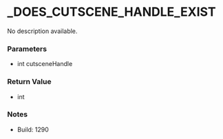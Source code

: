 # _DOES_CUTSCENE_HANDLE_EXIST

No description available.

### Parameters
* int cutsceneHandle

### Return Value
* int

### Notes
* Build: 1290

